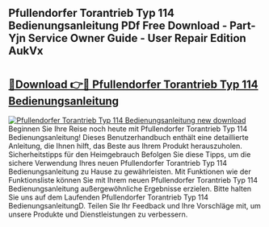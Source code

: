 ## Pfullendorfer Torantrieb Typ 114 Bedienungsanleitung PDf Free Download - Part-Yjn Service Owner Guide - User Repair Edition AukVx

# <h2><a href="http://df4uve.blite.top/?on=Pfullendorfer+Torantrieb+Typ+114+Bedienungsanleitung">🔗Download 👉🔴 Pfullendorfer Torantrieb Typ 114 Bedienungsanleitung</a></h2>

[![Pfullendorfer Torantrieb Typ 114 Bedienungsanleitung new download](https://i.imgur.com/lujVjoI.png)](http://df4uve.blite.top/?on=Pfullendorfer+Torantrieb+Typ+114+Bedienungsanleitung)
Beginnen Sie Ihre Reise noch heute mit Pfullendorfer Torantrieb Typ 114 Bedienungsanleitung! Dieses Benutzerhandbuch enthält eine detaillierte Anleitung, die Ihnen hilft, das Beste aus Ihrem Produkt herauszuholen. Sicherheitstipps für den Heimgebrauch Befolgen Sie diese Tipps, um die sichere Verwendung Ihres neuen Pfullendorfer Torantrieb Typ 114 Bedienungsanleitung zu Hause zu gewährleisten. Mit Funktionen wie der Funktionsliste können Sie mit Ihrem neuen Pfullendorfer Torantrieb Typ 114 Bedienungsanleitung außergewöhnliche Ergebnisse erzielen. Bitte halten Sie uns auf dem Laufenden Pfullendorfer Torantrieb Typ 114 BedienungsanleitungD. Teilen Sie Ihr Feedback und Ihre Vorschläge mit, um unsere Produkte und Dienstleistungen zu verbessern.
